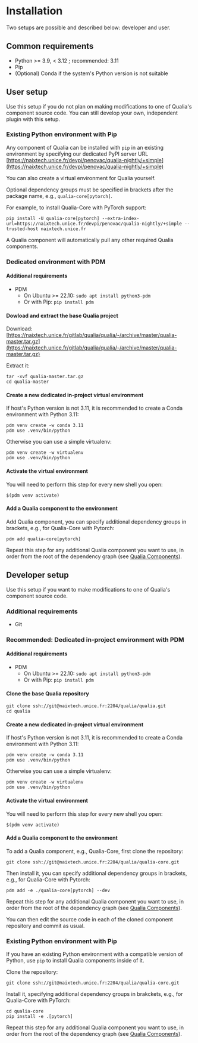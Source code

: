 # Installation

Two setups are possible and described below: developer and user.

## Common requirements

- Python >= 3.9, < 3.12 ; recommended: 3.11
- Pip
- (Optional) Conda if the system's Python version is not suitable

## User setup

Use this setup if you do not plan on making modifications to one of Qualia's component source code. You can still develop your own, independent plugin with this setup.

### Existing Python environment with Pip

Any component of Qualia can be installed with `pip` in an existing environment by specifying our dedicated PyPI server URL [https://naixtech.unice.fr/devpi/penovac/qualia-nightly/+simple](https://naixtech.unice.fr/devpi/penovac/qualia-nightly/+simple)

You can also create a virtual environment for Qualia yourself.

Optional dependency groups must be specified in brackets after the package name, e.g., `qualia-core[pytorch]`.

For example, to install Qualia-Core with PyTorch support:
```
pip install -U qualia-core[pytorch] --extra-index-url=https://naixtech.unice.fr/devpi/penovac/qualia-nightly/+simple --trusted-host naixtech.unice.fr 
```

A Qualia component will automatically pull any other required Qualia components.

### Dedicated environment with PDM

#### Additional requirements
- PDM
    - On Ubuntu >= 22.10: `sudo apt install python3-pdm`
    - Or with Pip: `pip install pdm`

#### Dowload and extract the base Qualia project
Download: [https://naixtech.unice.fr/gitlab/qualia/qualia/-/archive/master/qualia-master.tar.gz](https://naixtech.unice.fr/gitlab/qualia/qualia/-/archive/master/qualia-master.tar.gz)

Extract it:
```
tar -xvf qualia-master.tar.gz
cd qualia-master
```

#### Create a new dedicated in-project virtual environment

If host's Python version is not 3.11, it is recommended to create a Conda environment with Python 3.11:
```
pdm venv create -w conda 3.11
pdm use .venv/bin/python
```

Otherwise you can use a simple virtualenv:
```
pdm venv create -w virtualenv
pdm use .venv/bin/python
```

#### Activate the virtual environment

You will need to perform this step for every new shell you open:
```
$(pdm venv activate)
```

#### Add a Qualia component to the environment

Add Qualia component, you can specify additional dependency groups in brackets, e.g., for Qualia-Core with Pytorch:
```
pdm add qualia-core[pytorch]
```

Repeat this step for any additional Qualia component you want to use, in order from the root of the dependency graph (see [Qualia Components](Components)).

## Developer setup

Use this setup if you want to make modifications to one of Qualia's component source code.

### Additional requirements
- Git

### Recommended: Dedicated in-project environment with PDM

#### Additional requirements
- PDM
    - On Ubuntu >= 22.10: `sudo apt install python3-pdm`
    - Or with Pip: `pip install pdm`

#### Clone the base Qualia repository
```
git clone ssh://git@naixtech.unice.fr:2204/qualia/qualia.git
cd qualia
```

#### Create a new dedicated in-project virtual environment

If host's Python version is not 3.11, it is recommended to create a Conda environment with Python 3.11:
```
pdm venv create -w conda 3.11
pdm use .venv/bin/python
```

Otherwise you can use a simple virtualenv:
```
pdm venv create -w virtualenv
pdm use .venv/bin/python
```

#### Activate the virtual environment

You will need to perform this step for every new shell you open:
```
$(pdm venv activate)
```

#### Add a Qualia component to the environment

To add a Qualia component, e.g., Qualia-Core, first clone the repository:
```
git clone ssh://git@naixtech.unice.fr:2204/qualia/qualia-core.git
```
Then install it, you can specify additional dependency groups in brackets, e.g., for Qualia-Core with Pytorch:
```
pdm add -e ./qualia-core[pytorch] --dev
```

Repeat this step for any additional Qualia component you want to use, in order from the root of the dependency graph (see [Qualia Components](Components)).

You can then edit the source code in each of the cloned component repository and commit as usual.

### Existing Python environment with Pip

If you have an existing Python environment with a compatible version of Python, use `pip` to install Qualia components inside of it.

Clone the repository:
```
git clone ssh://git@naixtech.unice.fr:2204/qualia/qualia-core.git
```

Install it, specifying additional dependency groups in brakckets, e.g., for Qualia-Core with PyTorch:
```
cd qualia-core
pip install -e .[pytorch]
```

Repeat this step for any additional Qualia component you want to use, in order from the root of the dependency graph (see [Qualia Components](Components)).
